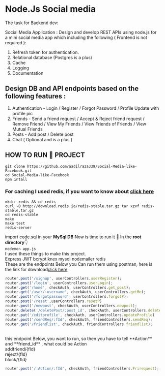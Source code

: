 # Node.Js Social media
The task for Backend dev:

Social Media Application :
Design and develop REST APIs using node.js for a mini social media app which including the following ( Frontend is not required ):
1. Refresh token for authentication.
2. Relational database (Postgres is a plus)
3. Cache
4. Logging
5. Documentation

## Design DB and API endpoints based on the following features :
1. Authentication - Login / Register / Forgot Password / Profile Update with profile pic
2. Friends - Send a friend request / Accept & Reject friend request / Remove Friend / View My Friends / View Friends of Friends / View Mutual Friends
3. Posts - Add post / Delete post
4. Chat ( Optional and is a plus )

## HOW TO **RUN** 🏃‍ PROJECT <br>
``git clone https://github.com/aadilraza339/Social-Media-like-Facebook.git``<br>
``cd Social-Media-like-Facebook``<br>
``npm intall``<br>

### <span>For caching I used redis, if you want to know about  </span><a href="https://livecodestream.dev/post/beginners-guide-to-redis-and-caching-with-nodejs/">click here</a><br>
``mkdir redis && cd redis`` <br>
``curl -O http://download.redis.io/redis-stable.tar.gz tar xzvf redis-stable.tar.gz ``<br>
``cd redis-stable``<br>
``make``<br>
``make test``<br>
``redis-server``<br>

import code.sql in your **MySql DB**
Now is time to run it 🥳 In the **root directory**👇 <br>
``nodemon app.js``
<br>
I used these things to make this project. <br>
Express JWT bcrypt knex mysql nodemailer redis
 <br>
These are the endpoints Below you Can run them using postman, here is the link for download<a href="https://www.postman.com/downloads/">click here</a>
 <br>
 ```javascript
router.post('/signup', userControllers.userRegister);
router.post('/login', userControllers.userLogin);
router.get('/home', checkAuth, userControllers.get_post);
router.get('/user/:username', checkAuth, userControllers.getMe);
router.post('/forgotpassword', userControllers.forgotP);
router.post('/reset',userControllers.resetP)
router.post('/newpost', checkAuth, userControllers.newpost);
router.delete('/deletePost/:post_id', checkAuth, userControllers.deletePost)
router.put('/editprofile', checkAuth, userControllers.updateProfile)
router.post('/sendReq/:fId', checkAuth, friendControllers.sendReq);
router.get('/friendlist', checkAuth, friendControllers.friendlist);
```

 <br>
this endpoint Below, you want to run, so then you have to tell **Action** and **friend_id** , what could be Action  <br>
addfriend/{fId}  <br>
reject/{fId} <br>
block/{fId} 
<br>

 ```javascript
 router.post('/:Action/:fId', checkAuth, friendControllers.Frirequest);
```
